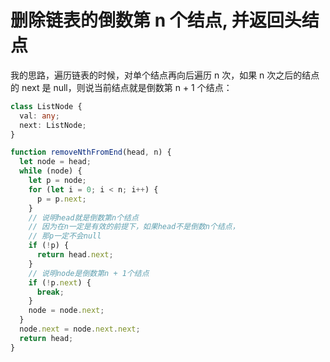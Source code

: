 # 删除链表的倒数第 n 个结点, 并返回头结点

我的思路，遍历链表的时候，对单个结点再向后遍历 n 次，如果 n 次之后的结点的 next 是 null，则说当前结点就是倒数第 n + 1 个结点：

```ts
class ListNode {
  val: any;
  next: ListNode;
}

function removeNthFromEnd(head, n) {
  let node = head;
  while (node) {
    let p = node;
    for (let i = 0; i < n; i++) {
      p = p.next;
    }
    // 说明head就是倒数第n个结点
    // 因为在n一定是有效的前提下，如果head不是倒数n个结点，
    // 那p一定不会null
    if (!p) {
      return head.next;
    }
    // 说明node是倒数第n + 1个结点
    if (!p.next) {
      break;
    }
    node = node.next;
  }
  node.next = node.next.next;
  return head;
}
```
